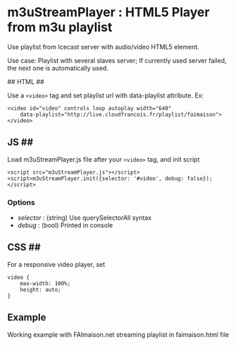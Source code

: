 # m3uStreamPlayer : HTML5 Player from m3u playlist #

Use playlist from Icecast server with audio/video HTML5 element.

Use case: Playlist with several slaves server; If currently used server 
failed, the next one is automatically used.
 

## HTML ##

Use a ```<video>``` tag and set playlist url with data-playlist attribute.
Ex:
```
<video id="video" controls loop autoplay width="640" 
    data-playlist="http://live.cloudfrancois.fr/playlist/faimaison">
</video> 
```


## JS ##
Load m3uStreamPlayer.js file after your ```<video>``` tag, 
and init script

```
<script src="m3uStreamPlayer.js"></script>
<script>m3uStreamPlayer.init({selector: '#video', debug: false});</script>
```

### Options ###

* *selector* : (string) Use querySelectorAll syntax
* *debug* : (bool) Printed in console


## CSS ##
For a responsive video player, set
```
video { 
    max-width: 100%;
    height: auto;
}
```

## Example ##

Working example with FAImaison.net streaming playlist in faimaison.html file